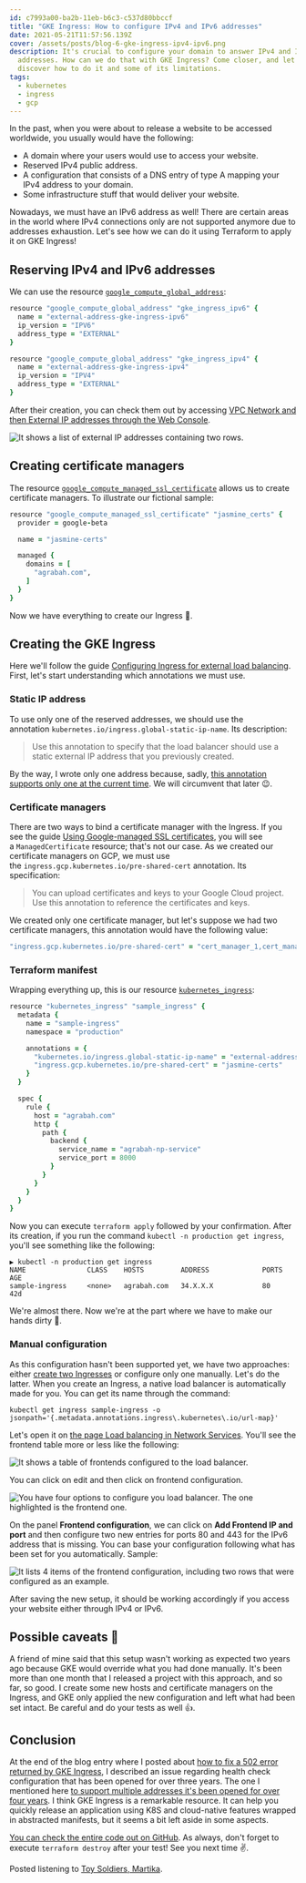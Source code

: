 ```yaml
---
id: c7993a00-ba2b-11eb-b6c3-c537d80bbccf
title: "GKE Ingress: How to configure IPv4 and IPv6 addresses"
date: 2021-05-21T11:57:56.139Z
cover: /assets/posts/blog-6-gke-ingress-ipv4-ipv6.png
description: It's crucial to configure your domain to answer IPv4 and IPv6
  addresses. How can we do that with GKE Ingress? Come closer, and let's
  discover how to do it and some of its limitations.
tags:
  - kubernetes
  - ingress
  - gcp
---
```

In the past, when you were about to release a website to be accessed worldwide, you usually would have the following:

* A domain where your users would use to access your website.
* Reserved IPv4 public address.
* A configuration that consists of a DNS entry of type A mapping your IPv4 address to your domain.
* Some infrastructure stuff that would deliver your website.

Nowadays, we must have an IPv6 address as well! There are certain areas in the world where IPv4 connections only are not supported anymore due to addresses exhaustion. Let's see how we can do it using Terraform to apply it on GKE Ingress!

## Reserving IPv4 and IPv6 addresses

We can use the resource [`google_compute_global_address`](https://registry.terraform.io/providers/hashicorp/google/latest/docs/resources/compute_global_address):

```ruby
resource "google_compute_global_address" "gke_ingress_ipv6" {
  name = "external-address-gke-ingress-ipv6"
  ip_version = "IPV6"
  address_type = "EXTERNAL"
}

resource "google_compute_global_address" "gke_ingress_ipv4" {
  name = "external-address-gke-ingress-ipv4"
  ip_version = "IPV4"
  address_type = "EXTERNAL"
}
```

After their creation, you can check them out by accessing [VPC Network and then External IP addresses through the Web Console](https://console.cloud.google.com/networking/addresses/list).

![It shows a list of external IP addresses containing two rows.](/assets/posts/blog-6-image-1.png "External IP addresses - VPC Network.")

## Creating certificate managers

The resource [`google_compute_managed_ssl_certificate`](https://registry.terraform.io/providers/hashicorp/google/latest/docs/resources/compute_managed_ssl_certificate) allows us to create certificate managers. To illustrate our fictional sample:

```ruby
resource "google_compute_managed_ssl_certificate" "jasmine_certs" {
  provider = google-beta

  name = "jasmine-certs"

  managed {
    domains = [
      "agrabah.com",
    ]
  }
}
```

Now we have everything to create our Ingress 🚀.

## Creating the GKE Ingress

Here we'll follow the guide [Configuring Ingress for external load balancing](https://cloud.google.com/kubernetes-engine/docs/how-to/load-balance-ingress). First, let's start understanding which annotations we must use.

### Static IP address

To use only one of the reserved addresses, we should use the annotation `kubernetes.io/ingress.global-static-ip-name`. Its description:

> Use this annotation to specify that the load balancer should use a static external IP address that you previously created.

By the way, I wrote only one address because, sadly, [this annotation supports only one at the current time](https://github.com/kubernetes/ingress-gce/issues/87#issue-283984077). We will circumvent that later 😉.

### Certificate managers

There are two ways to bind a certificate manager with the Ingress. If you see the guide [Using Google-managed SSL certificates](https://cloud.google.com/kubernetes-engine/docs/how-to/managed-certs), you will see a `ManagedCertificate` resource; that's not our case. As we created our certificate managers on GCP, we must use the `ingress.gcp.kubernetes.io/pre-shared-cert` annotation. Its specification:

> You can upload certificates and keys to your Google Cloud project. Use this annotation to reference the certificates and keys.

We created only one certificate manager, but let's suppose we had two certificate managers, this annotation would have the following value:

```ruby
"ingress.gcp.kubernetes.io/pre-shared-cert" = "cert_manager_1,cert_manager_2"
```

### Terraform manifest

Wrapping everything up, this is our resource [`kubernetes_ingress`](https://registry.terraform.io/providers/hashicorp/kubernetes/latest/docs/resources/ingress):

```ruby
resource "kubernetes_ingress" "sample_ingress" {
  metadata {
    name = "sample-ingress"
    namespace = "production"

    annotations = {
      "kubernetes.io/ingress.global-static-ip-name" = "external-address-gke-ingress-ipv4"
      "ingress.gcp.kubernetes.io/pre-shared-cert" = "jasmine-certs"
    }
  }

  spec {
    rule {
      host = "agrabah.com"
      http {
        path {
          backend {
            service_name = "agrabah-np-service"
            service_port = 8000
          }
        }
      }
    }
  }
}
```

Now you can execute `terraform apply` followed by your confirmation. After its creation, if you run the command `kubectl -n production get ingress`, you'll see something like the following:

```shellsession
▶ kubectl -n production get ingress
NAME               CLASS    HOSTS         ADDRESS             PORTS   AGE
sample-ingress     <none>   agrabah.com   34.X.X.X            80      42d
```

We're almost there. Now we're at the part where we have to make our hands dirty 😬.

### Manual configuration

As this configuration hasn't been supported yet, we have two approaches: either [create two Ingresses](https://github.com/kubernetes/ingress-gce/issues/87#issuecomment-659270146) or configure only one manually. Let's do the latter. When you create an Ingress, a native load balancer is automatically made for you. You can get its name through the command:

```shellsession
kubectl get ingress sample-ingress -o jsonpath='{.metadata.annotations.ingress\.kubernetes\.io/url-map}'
```

Let's open it on [the page Load balancing in Network Services](https://console.cloud.google.com/net-services/loadbalancing/loadBalancers/list). You'll see the frontend table more or less like the following:

![It shows a table of frontends configured to the load balancer.](/assets/posts/blog-6-image-2.png "Load balancer details - Frontend.")

You can click on edit and then click on frontend configuration.

![You have four options to configure you load balancer. The one highlighted is the frontend one. ](/assets/posts/blog-6-image-3.png "Load balancer edit panel.")

On the panel **Frontend configuration**, we can click on **Add Frontend IP and port** and then configure two new entries for ports 80 and 443 for the IPv6 address that is missing. You can base your configuration following what has been set for you automatically. Sample:

![It lists 4 items of the frontend configuration, including two rows that were configured as an example.](/assets/posts/blog-6-image-4.png "Sample of how your configuration might be.")

After saving the new setup, it should be working accordingly if you access your website either through IPv4 or IPv6.

## Possible caveats 🤏

A friend of mine said that this setup wasn't working as expected two years ago because GKE would override what you had done manually. It's been more than one month that I released a project with this approach, and so far, so good. I create some new hosts and certificate managers on the Ingress, and GKE only applied the new configuration and left what had been set intact. Be careful and do your tests as well 👍.

## Conclusion

At the end of the blog entry where I posted about [how to fix a 502 error returned by GKE Ingress](https://www.willianantunes.com/blog/2021/05/gke-ingress-how-to-fix-a-502-bad-gateway-error/), I described an issue regarding health check configuration that has been opened for over three years. The one I mentioned here [to support multiple addresses it's been opened for over four years](https://github.com/kubernetes/ingress-gce/issues/87). I think GKE Ingress is a remarkable resource. It can help you quickly release an application using K8S and cloud-native features wrapped in abstracted manifests, but it seems a bit left aside in some aspects.

[You can check the entire code out on GitHub](https://github.com/willianantunes/tutorials/tree/master/2021/05/ingress-ipv4-ipv6). As always, don't forget to execute `terraform destroy` after your test! See you next time ✌.

Posted listening to [Toy Soldiers, Martika](https://www.youtube.com/watch?v=LvdLovAaYzM).